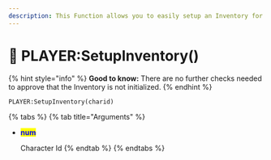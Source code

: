 ```yaml
---
description: This Function allows you to easily setup an Inventory for a character.
---
```


# 🔵 PLAYER:SetupInventory()

{% hint style="info" %}
**Good to know:** There are no further checks needed to approve that the Inventory is not initialized.
{% endhint %}

```
PLAYER:SetupInventory(charid)
```

{% tabs %}
{% tab title="Arguments" %}
*   <mark style="color:blue;">**num**</mark>

    Character Id
{% endtab %}
{% endtabs %}



